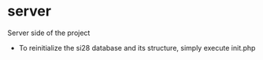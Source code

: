 # server

Server side of the project

* To reinitialize the si28 database and its structure, simply execute init.php
